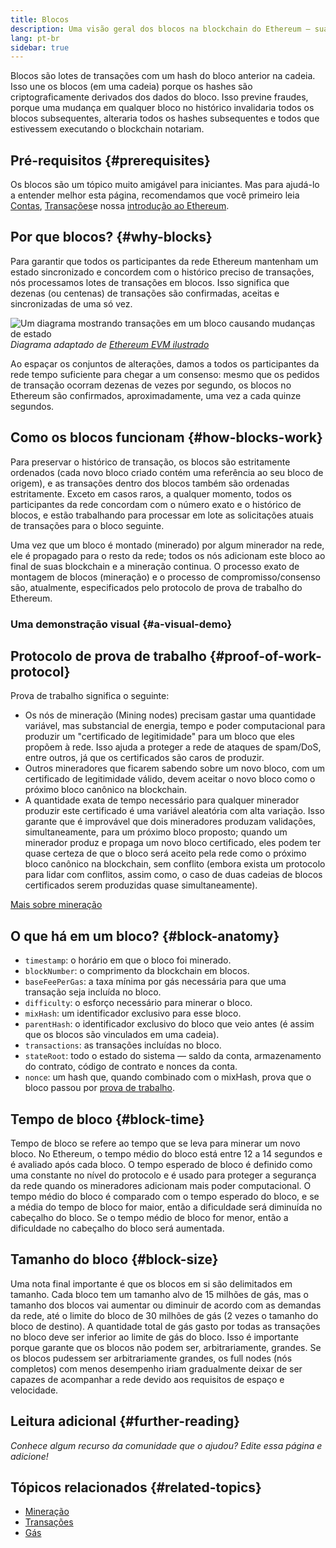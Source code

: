 ```yaml
---
title: Blocos
description: Uma visão geral dos blocos na blockchain do Ethereum — sua estrutura de dados, por que são necessários e como são feitos.
lang: pt-br
sidebar: true
---
```


Blocos são lotes de transações com um hash do bloco anterior na cadeia. Isso une os blocos (em uma cadeia) porque os hashes são criptograficamente derivados dos dados do bloco. Isso previne fraudes, porque uma mudança em qualquer bloco no histórico invalidaria todos os blocos subsequentes, alteraria todos os hashes subsequentes e todos que estivessem executando o blockchain notariam.

## Pré-requisitos {#prerequisites}

Os blocos são um tópico muito amigável para iniciantes. Mas para ajudá-lo a entender melhor esta página, recomendamos que você primeiro leia [Contas](/developers/docs/accounts/), [Transações](/developers/docs/transactions/)e nossa [introdução ao Ethereum](/developers/docs/intro-to-ethereum/).

## Por que blocos? {#why-blocks}

Para garantir que todos os participantes da rede Ethereum mantenham um estado sincronizado e concordem com o histórico preciso de transações, nós processamos lotes de transações em blocos. Isso significa que dezenas (ou centenas) de transações são confirmadas, aceitas e sincronizadas de uma só vez.

![Um diagrama mostrando transações em um bloco causando mudanças de estado](./tx-block.png) _Diagrama adaptado de [Ethereum EVM ilustrado](https://takenobu-hs.github.io/downloads/ethereum_evm_illustrated.pdf)_

Ao espaçar os conjuntos de alterações, damos a todos os participantes da rede tempo suficiente para chegar a um consenso: mesmo que os pedidos de transação ocorram dezenas de vezes por segundo, os blocos no Ethereum são confirmados, aproximadamente, uma vez a cada quinze segundos.

## Como os blocos funcionam {#how-blocks-work}

Para preservar o histórico de transação, os blocos são estritamente ordenados (cada novo bloco criado contém uma referência ao seu bloco de origem), e as transações dentro dos blocos também são ordenadas estritamente. Exceto em casos raros, a qualquer momento, todos os participantes da rede concordam com o número exato e o histórico de blocos, e estão trabalhando para processar em lote as solicitações atuais de transações para o bloco seguinte.

Uma vez que um bloco é montado (minerado) por algum minerador na rede, ele é propagado para o resto da rede; todos os nós adicionam este bloco ao final de suas blockchain e a mineração continua. O processo exato de montagem de blocos (mineração) e o processo de compromisso/consenso são, atualmente, especificados pelo protocolo de prova de trabalho do Ethereum.

### Uma demonstração visual {#a-visual-demo}

<YouTube id="_160oMzblY8" />

## Protocolo de prova de trabalho {#proof-of-work-protocol}

Prova de trabalho significa o seguinte:

- Os nós de mineração (Mining nodes) precisam gastar uma quantidade variável, mas substancial de energia, tempo e poder computacional para produzir um "certificado de legitimidade" para um bloco que eles propõem à rede. Isso ajuda a proteger a rede de ataques de spam/DoS, entre outros, já que os certificados são caros de produzir.
- Outros mineradores que ficarem sabendo sobre um novo bloco, com um certificado de legitimidade válido, devem aceitar o novo bloco como o próximo bloco canônico na blockchain.
- A quantidade exata de tempo necessário para qualquer minerador produzir este certificado é uma variável aleatória com alta variação. Isso garante que é improvável que dois mineradores produzam validações, simultaneamente, para um próximo bloco proposto; quando um minerador produz e propaga um novo bloco certificado, eles podem ter quase certeza de que o bloco será aceito pela rede como o próximo bloco canônico na blockchain, sem conflito (embora exista um protocolo para lidar com conflitos, assim como, o caso de duas cadeias de blocos certificados serem produzidas quase simultaneamente).

[Mais sobre mineração](/developers/docs/consensus-mechanisms/pow/mining/)

## O que há em um bloco? {#block-anatomy}

- `timestamp`: o horário em que o bloco foi minerado.
- `blockNumber`: o comprimento da blockchain em blocos.
- `baseFeePerGas`: a taxa mínima por gás necessária para que uma transação seja incluída no bloco.
- `difficulty`: o esforço necessário para minerar o bloco.
- `mixHash`: um identificador exclusivo para esse bloco.
- `parentHash`: o identificador exclusivo do bloco que veio antes (é assim que os blocos são vinculados em uma cadeia).
- `transactions`: as transações incluídas no bloco.
- `stateRoot`: todo o estado do sistema — saldo da conta, armazenamento do contrato, código de contrato e nonces da conta.
- `nonce`: um hash que, quando combinado com o mixHash, prova que o bloco passou por [prova de trabalho](/developers/docs/consensus-mechanisms/pow/).

## Tempo de bloco {#block-time}

Tempo de bloco se refere ao tempo que se leva para minerar um novo bloco. No Ethereum, o tempo médio do bloco está entre 12 a 14 segundos e é avaliado após cada bloco. O tempo esperado de bloco é definido como uma constante no nível do protocolo e é usado para proteger a segurança da rede quando os mineradores adicionam mais poder computacional. O tempo médio do bloco é comparado com o tempo esperado do bloco, e se a média do tempo de bloco for maior, então a dificuldade será diminuída no cabeçalho do bloco. Se o tempo médio de bloco for menor, então a dificuldade no cabeçalho do bloco será aumentada.

## Tamanho do bloco {#block-size}

Uma nota final importante é que os blocos em si são delimitados em tamanho. Cada bloco tem um tamanho alvo de 15 milhões de gás, mas o tamanho dos blocos vai aumentar ou diminuir de acordo com as demandas da rede, até o limite do bloco de 30 milhões de gás (2 vezes o tamanho do bloco de destino). A quantidade total de gás gasto por todas as transações no bloco deve ser inferior ao limite de gás do bloco. Isso é importante porque garante que os blocos não podem ser, arbitrariamente, grandes. Se os blocos pudessem ser arbitrariamente grandes, os full nodes (nós completos) com menos desempenho iriam gradualmente deixar de ser capazes de acompanhar a rede devido aos requisitos de espaço e velocidade.

## Leitura adicional {#further-reading}

_Conhece algum recurso da comunidade que o ajudou? Edite essa página e adicione!_

## Tópicos relacionados {#related-topics}

- [Mineração](/developers/docs/consensus-mechanisms/pow/mining/)
- [Transações](/developers/docs/transactions/)
- [Gás](/developers/docs/gas/)
